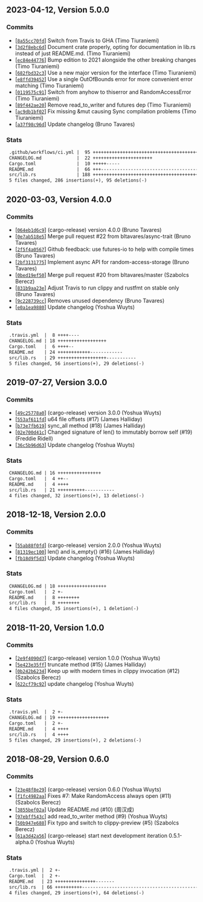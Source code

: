 ## 2023-04-12, Version 5.0.0
### Commits
- [[`8a55cc70fd`](https://github.com/datrs/random-access-storage/commit/8a55cc70fd3195dbc8ca8495309ff918b9c39d1f)] Switch from Travis to GHA (Timo Tiuraniemi)
- [[`3d2f8ebc6d`](https://github.com/datrs/random-access-storage/commit/3d2f8ebc6d05da5d98a21f25fec31d5799dfed97)] Document crate properly, opting for documentation in lib.rs instead of just README.md. (Timo Tiuraniemi)
- [[`ec84e44776`](https://github.com/datrs/random-access-storage/commit/ec84e44776fcf2f51c3e2126ef4cb53786fa6972)] Bump edition to 2021 alongside the other breaking changes (Timo Tiuraniemi)
- [[`682fbd32c3`](https://github.com/datrs/random-access-storage/commit/682fbd32c34fc75b44c835475ce6deeb7802d3c8)] Use a new major version for the interface (Timo Tiuraniemi)
- [[`e8ffd39452`](https://github.com/datrs/random-access-storage/commit/e8ffd39452d320e4453cf94f82cb58cb0dd3ee5a)] Use a single OutOfBounds error for more convenient error matching (Timo Tiuraniemi)
- [[`0119575c91`](https://github.com/datrs/random-access-storage/commit/0119575c91d42602fc3ea62279b4594e73ea98c6)] Switch from anyhow to thiserror and RandomAccessError (Timo Tiuraniemi)
- [[`89f442ae20`](https://github.com/datrs/random-access-storage/commit/89f442ae2063b975e626eb88e154a1391dfb4ff6)] Remove read_to_writer and futures dep (Timo Tiuraniemi)
- [[`ac9db1bf02`](https://github.com/datrs/random-access-storage/commit/ac9db1bf020cc727bdcb8a4ae0b6485803a65d66)] Fix missing &mut causing Sync compilation problems (Timo Tiuraniemi)
- [[`a37f98c96d`](https://github.com/datrs/random-access-storage/commit/a37f98c96d59ed06d104f0db68c2144db9750006)] Update changelog (Bruno Tavares)

### Stats
```diff
 .github/workflows/ci.yml |  95 +++++++++++++++++++++++++++++++++++++++++++++++++++++++++++++++++++++++++++++++++++++++++++++++
 CHANGELOG.md             |  22 ++++++++++++++++++++++
 Cargo.toml               |  10 +++++-----
 README.md                |  66 +++---------------------------------------------------------------
 src/lib.rs               | 188 +++++++++++++++++++++++++++++++++++++++++++++++++++++++++++++++++++++++++++++++++++++++++++++++++++++++++++++++++++++++++++++++++++++++++++++++++++++++++++++++++---------------------------
 5 files changed, 286 insertions(+), 95 deletions(-)
```


## 2020-03-03, Version 4.0.0
### Commits
- [[`064eb1d6c9`](https://github.com/datrs/random-access-storage/commit/064eb1d6c9c1110f7cb01bfbaa6eb43d52330cd4)] (cargo-release) version 4.0.0 (Bruno Tavares)
- [[`0e7ab518e5`](https://github.com/datrs/random-access-storage/commit/0e7ab518e5d529160073e5aa295ff6a711472944)] Merge pull request #22 from bltavares/async-trait (Bruno Tavares)
- [[`2f5f4a0567`](https://github.com/datrs/random-access-storage/commit/2f5f4a0567db834f72afc6b75c512f309c9f4b13)] Github feedback: use futures-io to help with compile times (Bruno Tavares)
- [[`2bf3131775`](https://github.com/datrs/random-access-storage/commit/2bf31317753b242bedec37a0a6a576f5c26533c7)] Implement async API for random-access-storage (Bruno Tavares)
- [[`0bed19ef50`](https://github.com/datrs/random-access-storage/commit/0bed19ef50d0df238d0457e8af8890289ff385ed)] Merge pull request #20 from bltavares/master (Szabolcs Berecz)
- [[`831b9aa23e`](https://github.com/datrs/random-access-storage/commit/831b9aa23e72fbe38cf19c3c7c794d8acfe9099a)] Adjust Travis to run clippy and rustfmt on stable only (Bruno Tavares)
- [[`9c228739cc`](https://github.com/datrs/random-access-storage/commit/9c228739cc504d778b5c840d3d339dfbb54cae33)] Removes unused dependency (Bruno Tavares)
- [[`e0a1ea9880`](https://github.com/datrs/random-access-storage/commit/e0a1ea9880a42f48459763d30724badcbe274ac2)] Update changelog (Yoshua Wuyts)

### Stats
```diff
 .travis.yml  |  8 ++++----
 CHANGELOG.md | 18 ++++++++++++++++++
 Cargo.toml   |  6 ++++--
 README.md    | 24 ++++++++++++------------
 src/lib.rs   | 29 ++++++++++++++++++-----------
 5 files changed, 56 insertions(+), 29 deletions(-)
```


## 2019-07-27, Version 3.0.0
### Commits
- [[`49c25778a0`](https://github.com/datrs/random-access-storage/commit/49c25778a0f80db733028c059958303e374b5965)] (cargo-release) version 3.0.0 (Yoshua Wuyts)
- [[`553af611fd`](https://github.com/datrs/random-access-storage/commit/553af611fde9a22e92b17c9b52cc1379cd4dc57d)] u64 file offsets (#17) (James Halliday)
- [[`b73e7fb619`](https://github.com/datrs/random-access-storage/commit/b73e7fb619ebf07de6f5f409bee4f843cb0f0967)] sync_all method (#18) (James Halliday)
- [[`02e700d41c`](https://github.com/datrs/random-access-storage/commit/02e700d41ce119325d09c762b697b957af16697a)] Changed signature of len() to immutably borrow self (#19) (Freddie Ridell)
- [[`36c5b96d63`](https://github.com/datrs/random-access-storage/commit/36c5b96d63159317c6ec756ff579174e07856b10)] Update changelog (Yoshua Wuyts)

### Stats
```diff
 CHANGELOG.md | 16 ++++++++++++++++
 Cargo.toml   |  4 ++--
 README.md    |  4 ++++
 src/lib.rs   | 21 ++++++++++-----------
 4 files changed, 32 insertions(+), 13 deletions(-)
```


## 2018-12-18, Version 2.0.0
### Commits
- [[`55ab88f0fd`](https://github.com/datrs/random-access-storage/commit/55ab88f0fd5114f8911442bc665fcca6949516ac)] (cargo-release) version 2.0.0 (Yoshua Wuyts)
- [[`81319ec100`](https://github.com/datrs/random-access-storage/commit/81319ec100e196c0ad79528d966d7717005c38f1)] len() and is_empty() (#16) (James Halliday)
- [[`fb18d9f5d3`](https://github.com/datrs/random-access-storage/commit/fb18d9f5d3a4b950f457d941acd69f6c57a11bf7)] Update changelog (Yoshua Wuyts)

### Stats
```diff
 CHANGELOG.md | 18 ++++++++++++++++++
 Cargo.toml   |  2 +-
 README.md    |  8 ++++++++
 src/lib.rs   |  8 ++++++++
 4 files changed, 35 insertions(+), 1 deletion(-)
```


## 2018-11-20, Version 1.0.0
### Commits
- [[`2e9f4090d7`](https://github.com/datrs/random-access-storage/commit/2e9f4090d766a8fbaf6301e789b7db1439e383ad)] (cargo-release) version 1.0.0 (Yoshua Wuyts)
- [[`5e423e35ff`](https://github.com/datrs/random-access-storage/commit/5e423e35ff60ad7ed918a883c776c287a4b9b3fe)] truncate method (#15) (James Halliday)
- [[`0b242b6234`](https://github.com/datrs/random-access-storage/commit/0b242b6234586ceb1b23a2ac5a7ba5b021084be5)] Keep up with modern times in clippy invocation (#12) (Szabolcs Berecz)
- [[`622cf79c92`](https://github.com/datrs/random-access-storage/commit/622cf79c92194ea234c92bd090cd061425331ff0)] update changelog (Yoshua Wuyts)

### Stats
```diff
 .travis.yml  |  2 +-
 CHANGELOG.md | 19 +++++++++++++++++++
 Cargo.toml   |  2 +-
 README.md    |  4 ++++
 src/lib.rs   |  4 ++++
 5 files changed, 29 insertions(+), 2 deletions(-)
```


## 2018-08-29, Version 0.6.0
### Commits
- [[`23e48f8e29`](https://github.com/datrs/random-access-storage/commits/23e48f8e29fc5cb0eaf7a0e77485cd6d23884771)] (cargo-release) version 0.6.0 (Yoshua Wuyts)
- [[`f1fc4982aa`](https://github.com/datrs/random-access-storage/commits/f1fc4982aa1f1a4e6b919344810f87ec36be36c7)] Fixes #7: Make RandomAccess always open (#11) (Szabolcs Berecz)
- [[`3855bef02a`](https://github.com/datrs/random-access-storage/commits/3855bef02a392bff362a297b610cdf9180f00ded)] Update README.md (#10) (周汉成)
- [[`97ebff543c`](https://github.com/datrs/random-access-storage/commits/97ebff543c466582f68c7dd192361dc41a9646dc)] add read_to_writer method (#9) (Yoshua Wuyts)
- [[`50b947e688`](https://github.com/datrs/random-access-storage/commits/50b947e688ef3ea5addd81991386ae389a66c1f6)] Fix typo and switch to clippy-preview (#5) (Szabolcs Berecz)
- [[`61a3d42a56`](https://github.com/datrs/random-access-storage/commits/61a3d42a56cfba8c0803854394f9488e68525085)] (cargo-release) start next development iteration 0.5.1-alpha.0 (Yoshua Wuyts)

### Stats
```diff
 .travis.yml |  2 +-
 Cargo.toml  |  2 +-
 README.md   | 23 +++++++++++++++-------
 src/lib.rs  | 66 ++++++++++----------------------------------------------------
 4 files changed, 29 insertions(+), 64 deletions(-)
```



